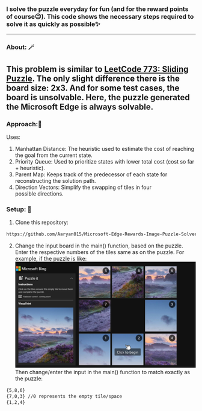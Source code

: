 ### I solve the puzzle everyday for fun (and for the reward points of course😉). This code shows the necessary steps required to solve it as quickly as possible✨
-----
### About: 🪄
This problem is similar to [LeetCode 773: Sliding Puzzle](https://leetcode.com/problems/sliding-puzzle/description/). The only slight difference there is the board size: 2x3. And for some test cases, the board is unsolvable. Here, the puzzle generated the Microsoft Edge is **always solvable**.
-----
### Approach:🦮
Uses:
1. Manhattan Distance: The heuristic used to estimate the cost of reaching the goal from the current state.
2. Priority Queue: Used to prioritize states with lower total cost (cost so far + heuristic).
3. Parent Map: Keeps track of the predecessor of each state for reconstructing the solution path.
4. Direction Vectors: Simplify the swapping of tiles in four possible directions.

### Setup: 🧰
1. Clone this repository:
```sh
https://github.com/Aaryan015/Microsoft-Edge-Rewards-Image-Puzzle-Solver.git
```
2. Change the input board in the main() function, based on the puzzle. Enter the respective numbers of the tiles same as on the puzzle. For example, if the puzzle is like: ![refresh](https://github.com/Aaryan015/Microsoft-Edge-Rewards-Image-Puzzle-Solver/blob/main/sample%20puzzle.png?raw=true)
Then change/enter the input in the main() function to match exactly as the puzzle:
```
{5,8,6}
{7,0,3} //0 represents the empty tile/space
{1,2,4}
```
